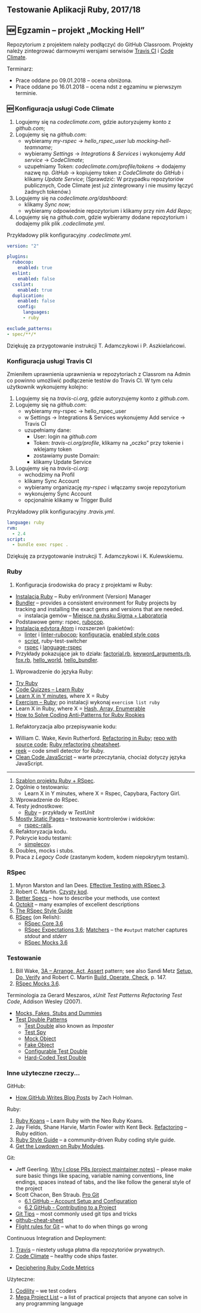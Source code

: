 ## Testowanie Aplikacji Ruby, 2017/18

## :new: Egzamin – projekt „Mocking Hell”

Repozytorium z projektem należy podłączyć do GitHub Classroom.
Projekty należy zintegrować darmowymi wersjami serwisów
[Travis CI](https://docs.travis-ci.com) i [Code Climate](https://codeclimate.com).

Terminarz:

* Prace oddane po 09.01.2018 – ocena obniżona.
* Prace oddane po 16.01.2018 – ocena ndst z egzaminu w pierwszym terminie.


### :new: Konfiguracja usługi Code Climate

1. Logujemy się na _codeclimate.com_, gdzie autoryzujemy konto z _github.com_;
2. Logujemy się na _github.com_:
   - wybieramy _my-rspec_ → _hello_rspec_user_ lub _mocking-hell-teamname_;
   - wybieramy _Settings_ → _Integrations & Services_ i wykonujemy _Add service_ → _CodeClimate_;
   - uzupełniamy Token: _codeclimate.com/profile/tokens_ → dodajemy nazwę np. _GitHub_ →
     kopiujemy token z _CodeClimate_ do _GitHub_ i klikamy _Update Service_;
     (Sprawdzić: W przypadku repozytoriów publicznych, Code Climate jest już zintegrowany i nie musimy łączyć żadnych tokenów.)
3. Logujemy się na _codeclimate.org/dashboard_:
   - klikamy _Sync now_;
   - wybieramy odpowiednie repozytorium i klikamy przy nim _Add Repo_;
4. Logujemy się na _github.com_, gdzie wybieramy dodane repozytorium
  i dodajemy plik plik _.codeclimate.yml_.

Przykładowy plik konfiguracyjny _.codeclimate.yml_.
```yml
version: "2"

plugins:
  rubocop:
    enabled: true
  eslint:
    enabled: false
  csslint:
    enabled: true
  duplication:
    enabled: false
    config:
      languages:
      - ruby

exclude_patterns:
- spec/**/*
```

<!--
Logujemy się na _codeclimate.com_, gdzie autoryzujemy konto z GitHub.
  - Wybieramy kategorię _Open Source_.
  - Klikamy dwa razy na opcję _Add Repo_ obok naszego repozytorium _mocking-hell_.

### TODO

W celu wykonania dalszej konfiguracji, która polega na zaimplementowaniu _Test Coverage_ potrzebny jest program testowy.
Sugeruję skopiować jeden z CodeQuizzes.

- W naszym repozytorium mocking-hell wprowadzamy porządek folderów
  znany nam z hello-rsepc (lib, spec).
- Tworzymy plik Gemfile o treści:
  ```ruby
    source 'https://rubygems.org'

    gem 'rspec', :require => false, :group => :test
    gem 'simplecov', :require => false, :group => :test
   ```
- Tworzymy plik _.travis.yml_ o treści:
  ```yml
  env:
  global:
    - CC_TEST_REPORTER_ID=TEST_REPORTER_ID
  language: ruby
  rvm:
    - 2.4
  before_script:
    - curl -L https://codeclimate.com/downloads/test-reporter/test-reporter-latest-linux-amd64 > ./cc-test-reporter
    - chmod +x ./cc-test-reporter
    - ./cc-test-reporter before-build
  script:
    - bundle install; rspec spec --format documentation
  after_script:
    - ./cc-test-reporter after-build --exit-code $TRAVIS_TEST_RESULT
 ```
  - Wchodzimy w nasze repozytorium na _codeclimate.com_.
  - Klikamy na _Settings_ a następnie _Test coverage_.
  - Kopiujemy _TEST REPORTER ID_ i wklejamy w miejsce tekstu w pliku _.travis.yml_.

W katalogu _lib_ umieszczamy plik źródłowy programu testowego, a w katalogu
_spec_ tworzymy plik (lub dopisujemy jeśli plik istnieje) _spec_helper.rb_ o treści:
```ruby
require 'simplecov'
SimpleCov.start

require_relative '../lib/test'
```

1. Do katalogu _spec_ wklejamy plik z testem/testami rspec programu testowego i
na jego początku umieszczamy wyłącznie _require 'spec_helper'_ (nie umieszczamy
wymogu pliku źródłowego programu testowego).
1. Po dokonaniu zmian w repozytorium i wykonaniu builda przez Travisa, Code
Climate powinien otrzymać od Travisa raport i umieścić statystyki na temat _Test
coverage_ na stronie naszego repozytorium na _codeclimate.com_. W celu
umieszczenia odnośników do statusu w naszym README.md na GitHubie, wchodzimy w
_Settings_ a następnie _Badges_, wybieramy Markdown i umieszczamy kod w naszym
Readme (z jakiegoś powodu czasem zamiast obrazka tworzy się zwykłe hiperłącze).

1. Naturalnie, kiedy zaczniemy już robić projekt, nazwy plików (_test.rb_,
_test_spec.rb_) ulegną zmianie, a jeśli zajdzie potrzeba,
możemy dodać kolejne gemy do pliku Gemfile. Należy jednak pamiętać o zachowaniu
metodologii (dodawanie relatives do _spec_helper.rb_ i umieszczanie _require
'spec_helper'_ na początku plików z testami). Kluczowe jest też to, aby w pliku
_spec_helper.rb_ na początku zawsze znajdowało się
```ruby
require 'simplecov'
SimpleCov.start
```
W przeciwnym wypadku funkcja badająca kod nie prześledzi testów i raport się nie wygeneruje lub będzie błędny.
-->

Dziękuję za przygotowanie instrukcji T. Adamczykowi i P. Aszkielańcowi.


### Konfiguracja usługi Travis CI

Zmieniłem uprawnienia uprawnienia w repozytoriach z Classrom na Admin co powinno
umożliwić podłączenie testów do Travis CI. W tym celu użytkownik wykonujemy
kolejno:

1. Logujemy się na _travis-ci.org_, gdzie autoryzujemy konto z _github.com_.
2. Logujemy się na _github.com_:
   - wybieramy my-rspec → hello_rspec_user
   - w Settings → Integrations & Services wykonujemy Add service → Travis CI
   - uzupełniamy dane:
     * User: login na _github.com_
     * Token: _travis-ci.org/profile_, klikamy na „oczko” przy tokenie i wklejamy token
     * zostawiamy puste Domain:
     * klikamy Update Service
3. Logujemy się na _travis-ci.org_:
   - wchodzimy na Profil
   - klikamy Sync Account
   - wybieramy organizację _my-rspec_ i włączamy swoje repozytorium
   - wykonujemy Sync Account
   - opcjonalnie klikamy w Trigger Build

Przykładowy plik konfiguracyjny _.travis.yml_.
```yml
language: ruby
rvm:
  - 2.4
script:
  - bundle exec rspec .
```

Dziękuję za przygotowanie instrukcji T. Adamczykowi i K. Kulewskiemu.


### Ruby

1. Konfiguracja środowiska do pracy z projektami w Ruby:
  - [Instalacja Ruby](http://rvm.io/rvm) – Ruby enVironment (Version) Manager
  - [Bundler](http://bundler.io) – provides a consistent environment
    for Ruby projects by tracking and installing the exact gems and
    versions that are needed.
    - instalacja gemów – [Miejsce na dysku Sigma + Laboratoria](https://inf.ug.edu.pl/aktualizacje-serwera-sigma)
  - Podstawowe gemy: rspec, [rubocop](http://rubocop.readthedocs.io/en/latest/).
  - [Instalacja edytora Atom](https://atom.io) i rozszerzeń (pakietów):
    * [linter](https://github.com/steelbrain/linter) i
      [linter-rubocop](https://atom.io/packages/linter-rubocop);
      [konfiguracja](http://rubocop.readthedocs.io/en/latest/),
      [enabled style cops](https://github.com/bbatsov/rubocop/blob/master/config/enabled.yml)
    * [script](https://atom.io/packages/script), ruby-test-switcher
    * [rspec](https://atom.io/packages/rspec) i
      [language-rspec](https://atom.io/packages/language-rspec)
  - Przykłady pokazujące jak to działa:
    [factorial.rb](wyklady/1-Classes_Modules/factorial.rb),
    [keyword_arguments.rb](wyklady/1-Classes_Modules/keyword_arguments.rb),
    [fox.rb](wyklady/1-Classes_Modules/fox.rb),
    [hello_world](wyklady/2-Hello_Bundler/hello_world]),
    [hello_bundler](wyklady/2-Hello_Bundler/hello_bundler).
1. Wprowadzenie do języka Ruby:
  - [Try Ruby](http://tryruby.org)
  - [Code Quizzes – Learn Ruby](http://www.codequizzes.com/ruby)
  - [Learn X in Y minutes][5], where X = Ruby
  - [Exercism – Ruby](http://exercism.io/languages/ruby/about); po instalacji wykonaj `exercism list ruby`
  - Learn X in Ruby, where X = [Hash, Array, Enumerable](http://ruby-doc.org/core-2.4.2/)
  - [How to Solve Coding Anti-Patterns for Ruby Rookies](http://www.sitepoint.com/how-to-solve-coding-anti-patterns-for-ruby-rookies/)
1. Refaktoryzacja albo przepisywanie kodu:
  - William C. Wake, Kevin Rutherford.
   [Refactoring in Ruby](http://www.refactoringinruby.info);
   [repo with source code](https://github.com/kevinrutherford/rrwb-code);
   [Ruby refactoring cheatsheet](http://ghendry.net/refactor.html).
  - [reek](https://github.com/troessner/reek) – code smell detector for Ruby.
  - [Clean Code JavaScript](https://github.com/ryanmcdermott/clean-code-javascript) –
   warte przeczytania, chociaż dotyczy języka JavaScript.

---

1. [Szablon projektu Ruby + RSpec](https://github.com/egzamin/solutions-tar).
2. Ogólnie o testowaniu:<br>
   - Learn X in Y minutes, where X = Rspec, Capybara, Factory Girl.
3. Wprowadzenie do RSpec.
4. Testy jednostkowe:
   - [Ruby](https://github.com/ruby/ruby/tree/trunk/test/ruby) – przykłady w _TestUnit_
5. [Mostly Static Pages](https://github.com/rails4/mostly_static_pages5) –
   testowanie kontrolerów i widoków:
   - [rspec-rails](https://github.com/rspec/rspec-rails).
6. Refaktoryzacja kodu.
7. Pokrycie kodu testami:
   - [simplecov][8].
8. Doubles, mocks i stubs.
9. Praca z *Legacy Code* (zastanym kodem, kodem niepokrytym testami).


### RSpec

1. Myron Marston and Ian Dees. [Effective Testing with RSpec 3][3].
1. Robert C. Martin. [Czysty kod](http://helion.pl/ksiazki/czysty-kod-podrecznik-dobrego-programisty-robert-c-martin,czykov.htm).
1. [Better Specs](http://betterspecs.org) – how to describe your methods, use context
1. [Octokit](https://github.com/octokit/octokit.rb) – many examples of excellent descriptions
1. [The RSpec Style Guide](https://github.com/reachlocal/rspec-style-guide)
1. [RSpec](https://relishapp.com/rspec) (on Relish):
    - [RSpec Core 3.6](https://relishapp.com/rspec/rspec-core/docs)
    - [RSpec Expectations 3.6](https://relishapp.com/rspec/rspec-expectations/docs);
    [Matchers](http://www.rubydoc.info/github/rspec/rspec-expectations/RSpec/Matchers#output-instance_method) – the `#output` matcher captures _stdout_ and _stderr_
    - [RSpec Mocks 3.6](https://relishapp.com/rspec/rspec-mocks/docs)


### Testowanie

1. Bill Wake, [3A – Arrange, Act, Assert](http://xp123.com/articles/3a-arrange-act-assert/) pattern; see also Sandi Metz [Setup, Do, Verify](https://www.sandimetz.com/99bottles/sample#_writing_the_first_test) and Robert C. Martin [Build, Operate, Check](https://helion.pl/ksiazki/czysty-kod-podrecznik-dobrego-programisty-robert-c-martin,czykov.htm), p. 147.
1. [RSpec Mocks 3.6](https://relishapp.com/rspec/rspec-mocks/v/3-6/docs/basics/scope).

Terminologia za Gerard Meszaros, _xUnit Test Patterns Refactoring Test Code_, Addison Wesley (2007).

* [Mocks, Fakes, Stubs and Dummies](http://xunitpatterns.com/Mocks,%20Fakes,%20Stubs%20and%20Dummies.html)
* [Test Double Patterns](http://xunitpatterns.com/Test%20Double%20Patterns.html)
  - [Test Double](http://xunitpatterns.com/Test%20Double.html) also known as *Imposter*
  - [Test Spy](http://xunitpatterns.com/Test%20Spy.html)
  - [Mock Object](http://xunitpatterns.com/Mock%20Object.html)
  - [Fake Object](http://xunitpatterns.com/Fake%20Object.html)
  - [Configurable Test Double](http://xunitpatterns.com/Configurable%20Test%20Double.html)
  - [Hard-Coded Test Double](http://xunitpatterns.com/Hard-Coded%20Test%20Double.html)


### Inne użyteczne rzeczy...

GitHub:

* [How GitHub Writes Blog Posts](https://zachholman.com/posts/how-github-writes-blog-posts/) by Zach Holman.

Ruby:

1. [Ruby Koans](http://rubykoans.com/) – Learn Ruby with the Neo Ruby Koans.
2. Jay Fields, Shane Harvie, Martin Fowler with Kent Beck.
  [Refactoring](http://books.google.pl/books/about/Refactoring.html?id=6jyOUrJBJHAC) – Ruby edition.
3. [Ruby Style Guide](https://github.com/bbatsov/ruby-style-guide) – a community-driven Ruby coding style guide.
4. [Get the Lowdown on Ruby Modules](https://www.sitepoint.com/get-the-low-down-on-ruby-modules/).

Git:

* Jeff Geerling.
  [Why I close PRs (project maintainer notes)](http://www.jeffgeerling.com/blog/2016/why-i-close-prs-oss-project-maintainer-notes) – please make sure basic things like spacing, variable naming conventions, line endings, spaces instead of tabs, and the like follow the general style of the project
* Scott Chacon, Ben Straub. [Pro Git](https://git-scm.com/book/en/v2)
  - [6.1 GitHub – Account Setup and Configuration](https://git-scm.com/book/en/v2/GitHub-Account-Setup-and-Configuration)
  - [6.2 GitHub - Contributing to a Project](https://git-scm.com/book/en/v2/GitHub-Contributing-to-a-Project)
* [Git Tips](https://github.com/git-tips/tips) – most commonly used git tips and tricks
* [github-cheat-sheet](http://git.io/sheet)
* [Flight rules for Git](https://github.com/k88hudson/git-flight-rules) –
  what to do when things go wrong

Continuous Integration and Deployment:

1. [Travis](https://travis-ci.org/) – niestety usługa płatna dla repozytoriów prywatnych.
1. [Code Climate](https://codeclimate.com/) – healthy code ships faster.
  - [Deciphering Ruby Code Metrics](http://blog.codeclimate.com/blog/2013/08/07/deciphering-ruby-code-metrics/)

Użyteczne:

1. [Codility](https://codility.com/) – we test coders
1. [Mega Project List](https://github.com/karan/Projects) –
  a list of practical projects that anyone can solve in any programming language


[1]: https://github.com/elizabrock/NSS-Syllabus-Spring-2013
[2]: http://rvm.io/rvm
[3]: https://pragprog.com/book/rspec3/effective-testing-with-rspec-3
[4]: http://www.tutorialspoint.com/ruby/
[5]: http://learnxinyminutes.com/docs/ruby/
[6]: http://tryruby.org/levels/1/challenges/0
[7]: https://www.codeschool.com/courses/testing-with-rspec
[8]: https://github.com/colszowka/simplecov
